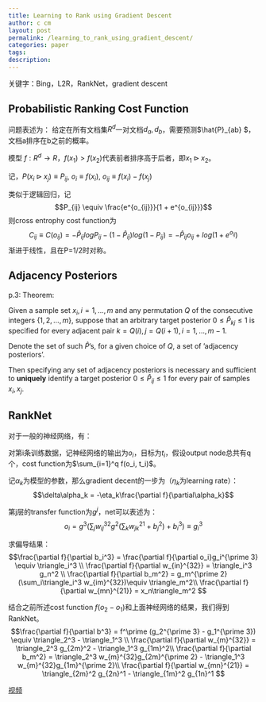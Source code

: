 ```yaml
---
title: Learning to Rank using Gradient Descent
author: c cm
layout: post
permalink: /learning_to_rank_using_gradient_descent/
categories: paper
tags:
description:
---
```


关键字：Bing，L2R，RankNet，gradient descent

## Probabilistic Ranking Cost Function
问题表述为：
给定在所有文档集$R^d$一对文档$d_a, d_b$，需要预测$\hat{P}_{ab} $，文档a排序在b之前的概率。

模型$\ f: R^d \to R$，$f(x_1) > f(x_2)$代表前者排序高于后者，即$x_1 \triangleright x_2$。

记，$P(x_i \triangleright x_j) \equiv P_{ij},\ o_i \equiv f(x_i),\ o_{ij} \equiv f(x_i) - f(x_j)$

类似于逻辑回归，记
$$P_{ij} \equiv \frac{e^{o_{ij}}}{1 + e^{o_{ij}}}$$则cross entrophy cost function为
$$C_{ij} \equiv C(o_{ij}) = - \hat{P}_{ij}logP_{ij} - (1 - \hat{P}_{ij})log(1-P_{ij}) = - \hat{P}_{ij}o_{ij} + log(1 + e^{o_{ij}}) $$
渐进于线性，且在P=1/2时对称。

## Adjacency Posteriors

p.3: Theorem: 

Given a sample set $x_i, i = 1, . . . , m$ and any permutation $Q$ of the consecutive integers $\{1, 2, . . . , m\}$, suppose that an arbitrary target posterior $0 ≤ \hat P_{kj} ≤ 1$ is specified for every adjacent pair $k = Q(i),j = Q(i+1), i = 1,...,m−1$.

Denote the set of such $\hat P$’s, for a given choice of $Q$, a set of ’adjacency posteriors’.

Then specifying any set of adjacency posteriors is necessary and sufficient to **uniquely** identify a target posterior $0 ≤ \hat P_{ij} ≤ 1$ for every pair of samples $x_i, x_j$. 

## RankNet

对于一般的神经网络，有：

对第i条训练数据，记神经网络的输出为$o_i$，目标为$t_i$，假设output node总共有q个，cost function为$\sum_{i=1}^q f(o_i, t_i)$。

记$\alpha_k$为模型的参数，那么gradient decent的一步为（$\eta_k$为learning rate）：
$$\delta\alpha_k = -\eta_k\frac{\partial f}{\partial\alpha_k}$$


第j层的transfer function为$g^j$，net可以表述为：
$$o_i = g^3(\sum_j w_{ij}^{32}g^2(\sum_k w_{jk}^{21} + b_j^2) + b_i^3) \equiv g_i^3$$

求偏导结果：
$$\frac{\partial f}{\partial b_i^3} = \frac{\partial f}{\partial o_i}g_i^{\prime 3} \equiv \triangle_i^3 \\
\frac{\partial f}{\partial w_{in}^{32}} = \triangle_i^3 g_n^2 \\
\frac{\partial f}{\partial b_m^2} = g_m^{\prime 2}(\sum_i\triangle_i^3 w_{im}^{32})\equiv \triangle_m^2\\
\frac{\partial f}{\partial w_{mn}^{21}} = x_n\triangle_m^2 
$$

结合之前所述cost function $f(o_2 - o_1)$和上面神经网络的结果，我们得到RankNet。
$$\frac{\partial f}{\partial b^3} = f^\prime (g_2^{\prime 3} - g_1^{\prime 3}) \equiv \triangle_2^3 - \triangle_1^3 \\
\frac{\partial f}{\partial w_{m}^{32}} = \triangle_2^3 g_{2m}^2 - \triangle_1^3 g_{1m}^2\\
\frac{\partial f}{\partial b_m^2} = \triangle_2^3 w_{m}^{32}g_{2m}^{\prime 2} - \triangle_1^3 w_{m}^{32}g_{1m}^{\prime 2}\\
\frac{\partial f}{\partial w_{mn}^{21}} = \triangle_{2m}^2 g_{2n}^1 - \triangle_{1m}^2 g_{1n}^1 
$$


[视频](http://videolectures.net/icml2015_burges_learning_to_rank/)
